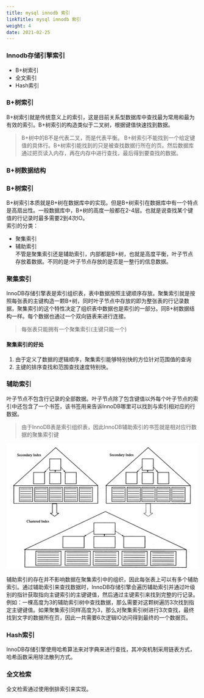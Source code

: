 ```yaml
---
title: mysql innodb 索引  
linkTitle: mysql innodb 索引
weight: 4
date: 2021-02-25 
---
```


### Innodb存储引擎索引
- B+树索引
- 全文索引
- Hash索引

### B+树索引
B+树索引就是传统意义上的索引，这是目前关系型数据库中查找最为常用和最为有效的索引。B+树索引的构造类似于二叉树，根据键值快速找到数据。
> B+树中的B不是代表二叉，而是代表平衡。 B+树索引不能找到一个给定键值的具体行。B+树索引能找到的只是被查找数据行所在的页。然后数据库通过把页读入内存，再在内存中进行查找，最后得到要查找的数据。

### B+树数据结构

### B+树索引
B+树索引本质就是B+树在数据库中的实现。但是B+树索引在数据库中有一个特点是高扇出性。一般数据库中，B+树的高度一般都在2-4层。也就是说查找某个键值的行记录时最多需要2到4次IO。  
索引的分类：
- 聚集索引
- 辅助索引  
不管是聚集索引还是辅助索引，内部都是B+树，也就是高度平衡，叶子节点存放着数据。不同的是:叶子节点存放的是否是一整行的信息数据。

### 聚集索引
InnoDB存储引擎表是索引组织表，表中数据按照主键顺序存放。聚集索引就是按照每张表的主键构造一颗B+树，同时叶子节点中存放的即为整张表的行记录数据，聚集索引的这个特性决定了组织表中数据也是索引的一部分。同B+树数据结构一样。每个数据也通过一个双向链表来进行连接。
> 每张表只能拥有一个聚集索引(主键只能一个)

#### 聚集索引的好处

1. 由于定义了数据的逻辑顺序，聚集索引能够特别快的方位针对范围值的查询
2. 主键的排序查找和范围查找速度特别快。


### 辅助索引
叶子节点不包含行记录的全部数据。叶子节点除了包含键值以外每个叶子节点的索引中还包含了一个书签，该书签用来告诉InnoDB哪里可以找到与索引相对应的行数据。
> 由于InnoDB表是索引组织表，因此InnoDB辅助索引的书签就是相对应行数据的聚集索引键

![辅助索引与聚集索引的关系](https://github.com/mxsm/picture/blob/main/mysql/%E8%BE%85%E5%8A%A9%E7%B4%A2%E5%BC%95%E5%92%8C%E8%81%9A%E9%9B%86%E7%B4%A2%E5%BC%95%E7%9A%84%E5%85%B3%E7%B3%BB.png?raw=true)

辅助索引的存在并不影响数据在聚集索引中的组织，因此每张表上可以有多个辅助索引。通过辅助索引来查找数据时，InnoDB存储引擎会遍历辅助索引并通过叶级别的指针获取指向主键索引的主键键值，然后通过主键索引来找到完整的行记录。  
例如：一棵高度为3的辅助索引树中查找数据，那么需要对这颗树遍历3次找到指定主键键值。如果聚集索引同样高度为3，那么对聚集索引树进行3次查找，最终找到文字的数据所在页，因此一共需要6次逻辑IO访问得到最终的一个数据页。

### Hash索引
InnoDB存储引擎使用哈希算法来对字典来进行查找，其冲突机制采用链表方式，哈希函数采用除法散列方式。

### 全文检索
全文检索通过使用倒排索引来实现。